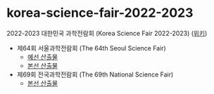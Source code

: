 # korea-science-fair-2022-2023
2022-2023 대한민국 과학전람회 (Korea Science Fair 2022-2023) ([위키](https://namu.wiki/w/%EC%A0%84%EA%B5%AD%EA%B3%BC%ED%95%99%EC%A0%84%EB%9E%8C%ED%9A%8C))
- 제64회 서울과학전람회 (The 64th Seoul Science Fair)
  - [예선 산출물](seoul-preliminary)
  - [본선 산출물](seoul-final)
- 제69회 전국과학전람회 (The 69th National Science Fair)
  - [본선 산출물](national-final)
